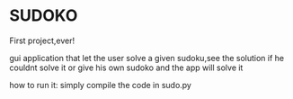 # SUDOKO
First project,ever!

gui application that let the user solve a given sudoku,see the solution if he couldnt solve it 
or give his own sudoko and the app will solve it


how to run it: simply compile the code in sudo.py
